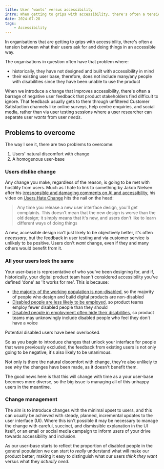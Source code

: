 ```yaml
---
title: User 'wants' versus accessibility
intro: When getting to grips with accessibility, there's often a tension between what users ask for and doing things in an accessible way.
date: 2024-07-28
tags:
    - Accessibility
---
```


In organisations that are getting to grips with accessibility, there's often a tension between what their users ask for and doing things in an accessible way.

The organisations in question often have that problem where:

- historically, they have not designed and built with accessibility in mind
- their existing user base, therefore, does not include many/any people with disabilities since they have been unable to use the product

When we introduce a change that improves accessibility, there's often a barrage of negative user feedback that product stakeholders find difficult to ignore. That feedback usually gets to them through unfiltered Customer Satisfaction channels like online surveys, help centre enquiries, and social media, rather than via user testing sessions where a user researcher can separate user *wants* from user *needs*.


## Problems to overcome

The way I see it, there are two problems to overcome:

1. Users' natural discomfort with change
2. A homogenous user-base

### Users dislike change

Any change you make, regardless of the reason, is going to be met with hostility from users. Much as I hate to link to something by Jakob Nielsen after his [irresponsible and damaging comments on AI and accessibility](https://www.briandeconinck.com/jakob-nielsens-bad-ideas-about-accessibility/), his video on [Users Hate Change](https://www.nngroup.com/videos/users-hate-change/) hits the nail on the head:

> Any time you release a new user interface design, you'll get complaints. This doesn't mean that the new design is worse than the old design; it simply means that it's new, and users don't like to learn different ways of doing things

A new, accessible design isn't just likely to be objectively better, it's often *necessary*, but the feedback in user testing and via customer service is unlikely to be positive. Users don't *want* change, even if they and many others would benefit from it.

### All your users look the same

Your user-base is representative of who you've been designing for, and if, historically, your digital product team hasn't considered accessibility you've defined 'done' as 'it works for me'. This is because:

- [the majority of the working population is non-disabled](https://business.scope.org.uk/article/accessibility-and-disability-facts-and-figures), so the majority of people who design and build digital products are non-disabled
- [Disabled people are less likely to be employed](https://www.gov.uk/government/statistics/the-employment-of-disabled-people-2023/employment-of-disabled-people-2023#labour-market-status), so product teams employ fewer disabled people than they should
- [Disabled people in employment often hide their disabilities](https://www.bbc.com/worklife/article/20211101-the-workers-keeping-their-disabilities-secret), so product teams may unknowingly include disabled people who feel they don't have a voice

Potential disabled users have been overlooked.

So as you begin to introduce changes that unlock your interface for people that were previously excluded, the feedback from existing users is not only going to be negative, it's also likely to be unanimous.

Not only is there the natural discomfort with change, they're also unlikely to see *why* the changes have been made, as it doesn't benefit them.

The good news here is that this will change with time as a your user-base becomes more diverse, so the big issue is managing all of this unhappy users in the meantime.


### Change management

The aim is to introduce changes with the minimal upset to users, and this can usually be achieved with steady, planned, incremental updates to the user interface (UI). Where this isn't possible it may be necessary to manage the change with careful, succinct, and dismissible explanation in the UI itself, or an email or social media campaign to inform users of your drive towards accessibility and inclusion.

As our user-base starts to reflect the proportion of disabled people in the general population we can start to *really* understand what will make our product better; making it easy to distinguish what our users *think they want* versus what they *actually need*.
